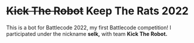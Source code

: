 # ~~Kick The Robot~~ Keep The Rats 2022

This is a bot for Battlecode 2022, my first Battlecode competition! I participated under the nickname **selk,** with team **Kick The Robot.**
